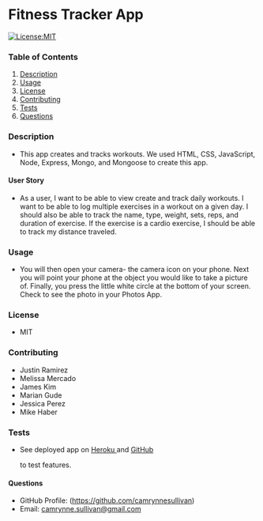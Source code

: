 # Fitness Tracker App

[![License:MIT](https://img.shields.io/badge/License-MIT-yellow.svg)](https://opensource.org/licenses/MIT)

### Table of Contents

1. [Description](#description)
2. [Usage](#usage)
3. [License](#license)
4. [Contributing](#contribution)
5. [Tests](#testing)
6. [Questions](#questions)

### Description

- This app creates and tracks workouts. We used HTML, CSS, JavaScript, Node, Express, Mongo, and Mongoose to create this app.

#### User Story

- As a user, I want to be able to view create and track daily workouts. I want to be able to log multiple exercises in a workout on a given day. I should also be able to track the name, type, weight, sets, reps, and duration of exercise. If the exercise is a cardio exercise, I should be able to track my distance traveled.

### Usage

- You will then open your camera- the camera icon on your phone. Next you will point your phone at the object you would like to take a picture of. Finally, you press the little white circle at the bottom of your screen. Check to see the photo in your Photos App.

### License

- MIT

### Contributing

- Justin Ramirez
- Melissa Mercado
- James Kim
- Marian Gude
- Jessica Perez
- Mike Haber

### Tests

- See deployed app on
  [Heroku ](https://obscure-garden-58087.herokuapp.com/)
  and
  [GitHub ](https://github.com/camrynnesullivan/Fitness-Tracker)

  to test features.

#### Questions

- GitHub Profile: (https://github.com/camrynnesullivan)
- Email: camrynne.sullivan@gmail.com
